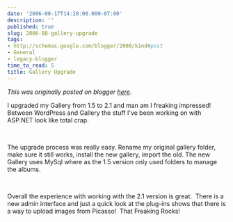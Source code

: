 ```yaml
---
date: '2006-08-17T14:28:00.000-07:00'
description: ''
published: true
slug: 2006-08-gallery-upgrade
tags:
- http://schemas.google.com/blogger/2008/kind#post
- General
- legacy-blogger
time_to_read: 5
title: Gallery Upgrade
---
```


*This was originally posted on blogger [here](https://techshorts.blogspot.com/2006/08/gallery-upgrade.html)*.

<p>I upgraded my Gallery from 1.5 to 2.1 and man am I freaking impressed! Between WordPress and Gallery the stuff I've been working on with ASP.NET look like total crap. </p><br /><p>The upgrade process was really easy. Rename my original gallery folder, make sure it still works, install the new gallery, import the old. The new Gallery uses MySql where as the 1.5 version only used folders to manage the albums. </p><br /><p>Overall the experience with working with&nbsp;the&nbsp;2.1 version&nbsp;is great.&nbsp; There is a new admin interface and just a quick look at the plug-ins shows that there is a way to upload images from Picasso!&nbsp; That Freaking Rocks!</p>
